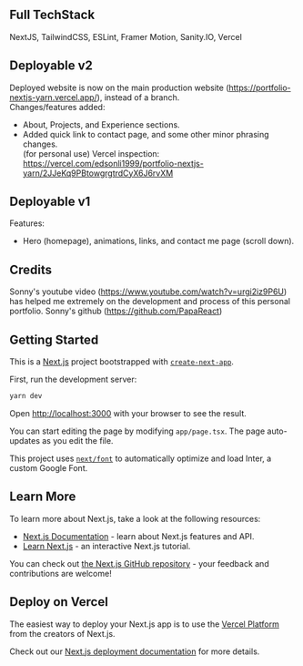 ## Full TechStack
NextJS, TailwindCSS, ESLint, Framer Motion, Sanity.IO, Vercel

## Deployable v2
Deployed website is now on the main production website (https://portfolio-nextjs-yarn.vercel.app/), instead of a branch.  
Changes/features added:
- About, Projects, and Experience sections.  
- Added quick link to contact page, and some other minor phrasing changes.  
(for personal use) Vercel inspection: https://vercel.com/edsonli1999/portfolio-nextjs-yarn/2JJeKq9PBtowgrgtrdCyX6J6rvXM

## Deployable v1
Features: 
- Hero (homepage), animations, links, and contact me page (scroll down).  

## Credits
Sonny's youtube video (https://www.youtube.com/watch?v=urgi2iz9P6U) has helped me extremely on the development and process of this personal portfolio. Sonny's github (https://github.com/PapaReact)

## Getting Started
This is a [Next.js](https://nextjs.org/) project bootstrapped with [`create-next-app`](https://github.com/vercel/next.js/tree/canary/packages/create-next-app).

First, run the development server:

```bash
yarn dev
```

Open [http://localhost:3000](http://localhost:3000) with your browser to see the result.

You can start editing the page by modifying `app/page.tsx`. The page auto-updates as you edit the file.

This project uses [`next/font`](https://nextjs.org/docs/basic-features/font-optimization) to automatically optimize and load Inter, a custom Google Font.

## Learn More

To learn more about Next.js, take a look at the following resources:

- [Next.js Documentation](https://nextjs.org/docs) - learn about Next.js features and API.
- [Learn Next.js](https://nextjs.org/learn) - an interactive Next.js tutorial.

You can check out [the Next.js GitHub repository](https://github.com/vercel/next.js/) - your feedback and contributions are welcome!

## Deploy on Vercel

The easiest way to deploy your Next.js app is to use the [Vercel Platform](https://vercel.com/new?utm_medium=default-template&filter=next.js&utm_source=create-next-app&utm_campaign=create-next-app-readme) from the creators of Next.js.

Check out our [Next.js deployment documentation](https://nextjs.org/docs/deployment) for more details.
